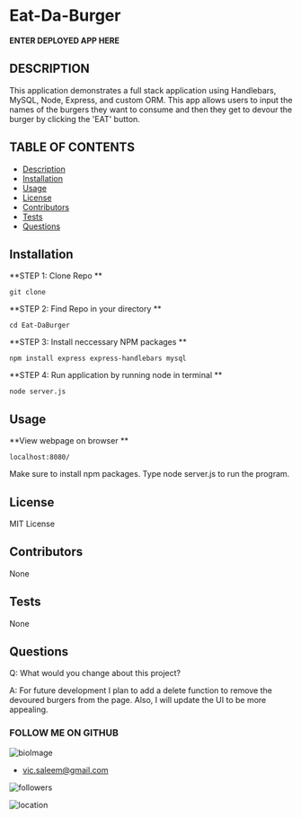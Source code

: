 
# Eat-Da-Burger
**ENTER DEPLOYED APP HERE**


## DESCRIPTION

This application demonstrates a full stack application using Handlebars, MySQL, Node, Express, and custom ORM. This app allows users to input the names of the burgers they want to consume and then they get to devour the burger by clicking the 'EAT' button.


## TABLE OF CONTENTS

* [Description](#Description)
* [Installation](#Installation)
* [Usage](#Usage)
* [License](#License)
* [Contributors](#Contributors)
* [Tests](#Tests)
* [Questions](#Questions)



## Installation

**STEP 1: Clone Repo **
```
git clone 
```
**STEP 2: Find Repo in your directory **
```
cd Eat-DaBurger
```
**STEP 3: Install neccessary NPM packages **
```
npm install express express-handlebars mysql
```
**STEP 4: Run application by running node in terminal **
```
node server.js
```

## Usage

**View webpage on browser **
```
localhost:8080/
```
Make sure to install npm packages. Type node server.js to run the program.

## License

MIT License

## Contributors

None

## Tests

None


## Questions

Q: What would you change about this project?

A: For future development I plan to add a delete function to remove the devoured burgers from the page. Also, I will update the UI to be more appealing.


  ### FOLLOW ME ON GITHUB
  ![bioImage](https://avatars0.githubusercontent.com/u/59583325?v=4&s=200)
  * vic.saleem@gmail.com

  ![followers](https://img.shields.io/badge/Followers-10-success) 
  
  ![location](https://img.shields.io/badge/Location-Baltimore_Maryland-ff69b4) 

   


